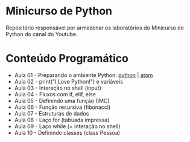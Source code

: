 # Minicurso de Python

Repositório responsável por armazenar  os laboratórios do Minicurso de Python do canal do Youtube.

# Conteúdo Programático

- Aula 01 - Preparando o ambiente Python: [python](https://www.python.org/downloads/) | [atom](https://atom.io/)
- Aula 02 - print("I Love Python!") e variáveis
- Aula 03 - Interação no shell (input)
- Aula 04 - Fluxos com if, elif, else
- Aula 05 - Definindo uma função (IMC)
- Aula 06 - Função recursiva (fibonacci)
- Aula 07 - Estruturas de dados
- Aula 08 - Laço for (tabuada impressa)
- Aula 09 - Laço while (+ interação no shell)
- Aula 10 - Definindo classes (class Pessoa)
